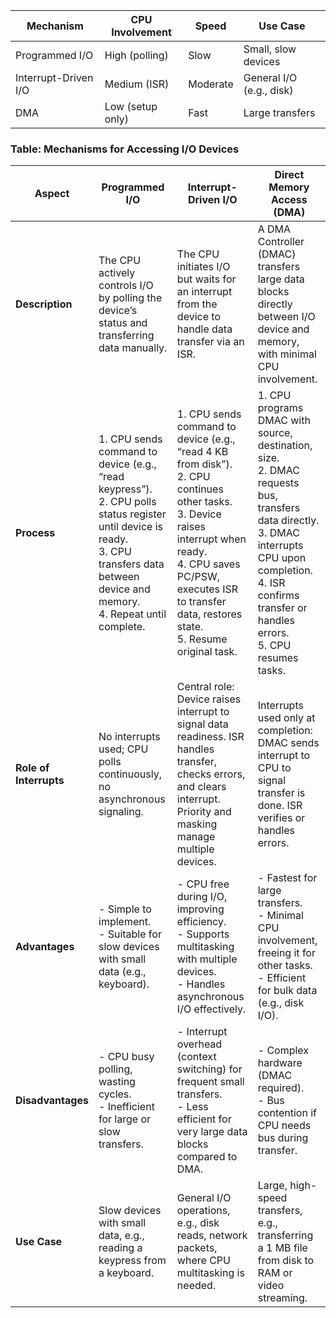 | Mechanism           | CPU Involvement     | Speed     | Use Case                |
|---------------------|---------------------|-----------|-------------------------|
| Programmed I/O      | High (polling)      | Slow      | Small, slow devices     |
| Interrupt-Driven I/O| Medium (ISR)        | Moderate  | General I/O (e.g., disk)|
| DMA                 | Low (setup only)    | Fast      | Large transfers         |

### Table: Mechanisms for Accessing I/O Devices

| **Aspect**               | **Programmed I/O**                                                                 | **Interrupt-Driven I/O**                                                                 | **Direct Memory Access (DMA)**                                                                 |
|--------------------------|-----------------------------------------------------------------------------------|-----------------------------------------------------------------------------------------|---------------------------------------------------------------------------------------------|
| **Description**          | The CPU actively controls I/O by polling the device’s status and transferring data manually. | The CPU initiates I/O but waits for an interrupt from the device to handle data transfer via an ISR. | A DMA Controller (DMAC) transfers large data blocks directly between I/O device and memory, with minimal CPU involvement. |
| **Process**              | 1. CPU sends command to device (e.g., “read keypress”).<br>2. CPU polls status register until device is ready.<br>3. CPU transfers data between device and memory.<br>4. Repeat until complete. | 1. CPU sends command to device (e.g., “read 4 KB from disk”).<br>2. CPU continues other tasks.<br>3. Device raises interrupt when ready.<br>4. CPU saves PC/PSW, executes ISR to transfer data, restores state.<br>5. Resume original task. | 1. CPU programs DMAC with source, destination, size.<br>2. DMAC requests bus, transfers data directly.<br>3. DMAC interrupts CPU upon completion.<br>4. ISR confirms transfer or handles errors.<br>5. CPU resumes tasks. |
| **Role of Interrupts**   | No interrupts used; CPU polls continuously, no asynchronous signaling.             | Central role: Device raises interrupt to signal data readiness. ISR handles transfer, checks errors, and clears interrupt. Priority and masking manage multiple devices. | Interrupts used only at completion: DMAC sends interrupt to CPU to signal transfer is done. ISR verifies or handles errors. |
| **Advantages**           | - Simple to implement.<br>- Suitable for slow devices with small data (e.g., keyboard). | - CPU free during I/O, improving efficiency.<br>- Supports multitasking with multiple devices.<br>- Handles asynchronous I/O effectively. | - Fastest for large transfers.<br>- Minimal CPU involvement, freeing it for other tasks.<br>- Efficient for bulk data (e.g., disk I/O). |
| **Disadvantages**        | - CPU busy polling, wasting cycles.<br>- Inefficient for large or slow transfers.   | - Interrupt overhead (context switching) for frequent small transfers.<br>- Less efficient for very large data blocks compared to DMA. | - Complex hardware (DMAC required).<br>- Bus contention if CPU needs bus during transfer. |
| **Use Case**             | Slow devices with small data, e.g., reading a keypress from a keyboard.            | General I/O operations, e.g., disk reads, network packets, where CPU multitasking is needed. | Large, high-speed transfers, e.g., transferring a 1 MB file from disk to RAM or video streaming. |
